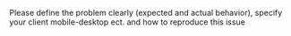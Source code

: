 Please define the problem clearly (expected and actual behavior), specify your client mobile-desktop ect. and how to reproduce this issue

